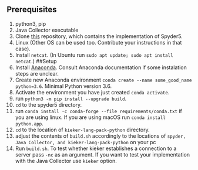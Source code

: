 ## Prerequisites
1. python3, pip
2. Java Collector executable 
3. Clone [this](https://github.com/silvergl/spyder) repository, which contains the implementation of Spyder5.
4. Linux (Other OS can be used too. Contribute your instructions in that case).
5. Install `netcat`. (In Ubuntu run `sudo apt update; sudo apt install netcat`.)
##Setup
1. Install [Anaconda](https://www.anaconda.com/products/individual#linux). Consult Anaconda documentation if some instalation steps are unclear.
2. Create new Anaconda environment `conda create --name some_good_name python=3.6`. Minimal Python version 3.6.
3. Activate the environment you have just created `conda activate`.
4. run `python3 -m pip install --upgrade build`.
5. `cd` to the spyder5 directory. 
6. run `conda install -c conda-forge --file requirements/conda.txt` if you are using linux. If you are using macOS run `conda install python.app`.
7. `cd` to the  location  of `kieker-lang-pack-python` directory.
8. adjust the contents of `build.sh` accordingly to the locations of  `spyder, Java Collector, and kieker-lang-pack-python` on your pc
9. Run `build.sh`. To test whether kieker establishes a connection to a server pass `-nc` as an argument. If you want to test your implementation with the Java Collector use `kieker` option.

